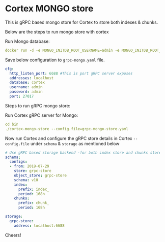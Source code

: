# Cortex MONGO store

This is gRPC based mongo store for Cortex to store both indexes & chunks.

Below are the steps to run mongo store with cortex

Run Mongo database:

```yaml
docker run -d -e MONGO_INITDB_ROOT_USERNAME=admin -e MONGO_INITDB_ROOT_PASSWORD=admin -p 27017:27017 mongo
```

Save below configuration to ```grpc-mongo.yaml``` file.

```yaml
cfg:
  http_listen_port: 6688 #This is port gRPC server exposes
  addresses: localhost
  database: cortex
  username: admin
  password: admin
  port: 27017
```

Steps to run gRPC mongo store:

Run Cortex gRPC server for Mongo:

```yaml
cd bin
./cortex-mongo-store --config.file=grpc-mongo-store.yaml
```

Now run Cortex and configure the gRPC store details in Cortex ```--config.file```  under ```schema``` & ```storage``` as mentioned below

```yaml
# Use gRPC based storage backend -for both index store and chunks store.
schema:
  configs:
  - from: 2019-07-29
    store: grpc-store
    object_store: grpc-store
    schema: v10
    index:
      prefix: index_
      period: 168h
    chunks:
      prefix: chunk_
      period: 168h

storage:
  grpc-store: 
    address: localhost:6688
```

Cheers!